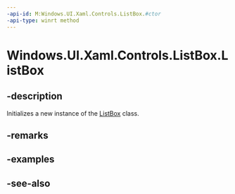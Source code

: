 ```yaml
---
-api-id: M:Windows.UI.Xaml.Controls.ListBox.#ctor
-api-type: winrt method
---
```


<!-- Method syntax
public ListBox()
-->

# Windows.UI.Xaml.Controls.ListBox.ListBox

## -description
Initializes a new instance of the [ListBox](listbox.md) class.


## -remarks

## -examples

## -see-also
